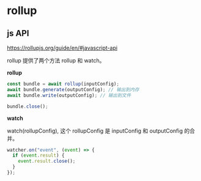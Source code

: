 # rollup

## js API

https://rollupjs.org/guide/en/#javascript-api

rollup 提供了两个方法 rollup 和 watch。

**rollup**

```js
const bundle = await rollup(inputConfig);
await bundle.generate(outputConfig); // 输出到内存
await bundle.write(outputConfig); // 输出到文件

bundle.close();
```

**watch**

watch(rollupConfig), 这个 rollupConfig 是 inputConfig 和 outputConfig 的合并。

```js
watcher.on("event", (event) => {
  if (event.result) {
    event.result.close();
  }
});
```
